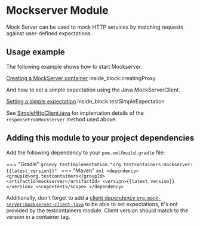 # Mockserver Module

Mock Server can be used to mock HTTP services by matching requests against user-defined expectations.

## Usage example

The following example shows how to start Mockserver.

<!--codeinclude-->
[Creating a MockServer container](../../modules/mockserver/src/test/java/org/testcontainers/containers/MockServerContainerRuleTest.java) inside_block:creatingProxy
<!--/codeinclude-->

And how to set a simple expectation using the Java MockServerClient.

<!--codeinclude-->
[Setting a simple expectation](../../modules/mockserver/src/test/java/org/testcontainers/containers/MockServerContainerRuleTest.java) inside_block:testSimpleExpectation
<!--/codeinclude-->

See [SimpleHttpClient.java](../../modules/mockserver/src/test/java/org/testcontainers/containers/SimpleHttpClient.java) for implentation details of the `responseFromMockserver` method used above.

## Adding this module to your project dependencies

Add the following dependency to your `pom.xml`/`build.gradle` file:

=== "Gradle"
    ```groovy
    testImplementation "org.testcontainers:mockserver:{{latest_version}}"
    ```
=== "Maven"
    ```xml
    <dependency>
        <groupId>org.testcontainers</groupId>
        <artifactId>mockserver</artifactId>
        <version>{{latest_version}}</version>
        <scope>test</scope>
    </dependency>
    ```

Additionally, don't forget to add a [client dependency `org.mock-server:mockserver-client-java`](https://search.maven.org/search?q=mockserver-client-java) 
to be able to set expectations, it's not provided by the testcontainers module. Client version should match to the version in a container tag.
